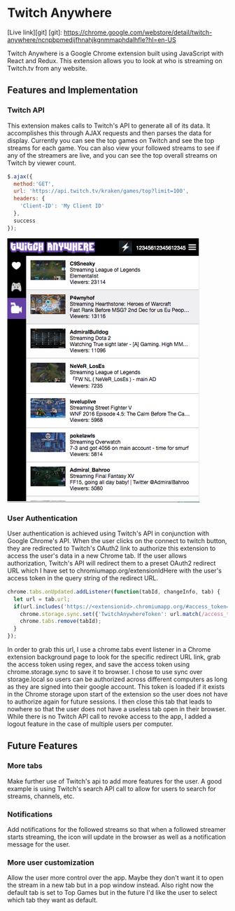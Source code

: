 # Twitch Anywhere

[Live link][git]
[git]: https://chrome.google.com/webstore/detail/twitch-anywhere/ncnpbpmedijfhnahjkgnmmaphdalhfle?hl=en-US

Twitch Anywhere is a Google Chrome extension built using JavaScript with React and Redux. This extension allows you to look at who is streaming on Twitch.tv from any website.


## Features and Implementation


### Twitch API
This extension makes calls to Twitch's API to generate all of its data. It accomplishes this through AJAX requests and then parses the data for display. Currently you can see the top games on Twitch and see the top streams for each game. You can also view your followed streams to see if any of the streamers are live, and you can see the top overall streams on Twitch by viewer count.

```JavaScript
$.ajax({
  method:'GET',
  url: 'https://api.twitch.tv/kraken/games/top?limit=100',
  headers: {
    'Client-ID': 'My Client ID'
  },
  success
});
```

<img src='./readme-images/top-games.png'/>



### User Authentication
User authentication is achieved using Twitch's API in conjunction with Google Chrome's API. When the user clicks on the connect to twitch button, they are redirected to Twitch's OAuth2 link to authorize this extension to access the user's data in a new Chrome tab. If the user allows authorization, Twitch's API will redirect them to a preset OAuth2 redirect URL which I have set to chromiumapp.org/extensionIdHere with the user's access token in the query string of the redirect URL.

```JavaScript
chrome.tabs.onUpdated.addListener(function(tabId, changeInfo, tab) {
  let url = tab.url;
  if(url.includes('https://<extensionid>.chromiumapp.org/#access_token=')){
    chrome.storage.sync.set({'TwitchAnywhereToken': url.match(/access_token=([^&]*)/)[1]});
    chrome.tabs.remove(tabId);
  }
});
```
In order to grab this url, I use a chrome.tabs event listener in a Chrome extension background page to look for the specific redirect URL link, grab the access token using regex, and save the access token using chrome.storage.sync to save it to browser. I chose to use sync over storage.local so users can be authorized across different computers as long as they are signed into their google account. This token is loaded if it exists in the Chrome storage upon start of the extension so the user does not have to authorize again for future sessions. I then close this tab that leads to nowhere so that the user does not have a useless tab open in their browser. While there is no Twitch API call to revoke access to the app, I added a logout feature in the case of multiple users per computer.



## Future Features

### More tabs
Make further use of Twitch's api to add more features for the user. A good example is using Twitch's search API call to allow for users to search for streams, channels, etc.

### Notifications
Add notifications for the followed streams so that when a followed streamer starts streaming, the icon will update in the browser as well as a notification message for the user.  

### More user customization
Allow the user more control over the app. Maybe they don't want it to open the stream in a new tab but in a pop window instead. Also right now the default tab is set to Top Games but in the future I'd like the user to select which tab they want as default.
